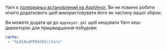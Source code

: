 Yarn є [попередньо встановлений на AppVeyor](https://www.appveyor.com/updates/2016/11/01/), Ви не повинні робити нічого додаткового щоб використовувати його як частину вашої збірки.

Ви можете додати це до `appveyor.yml` щоб кешувати Yarn кеш-директорію для пришвидшення побудови:

```yml
cache:
 - "%LOCALAPPDATA%\\Yarn"
```